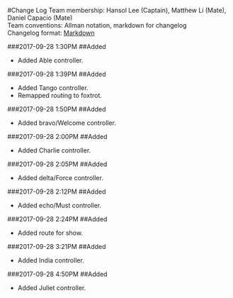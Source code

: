 #Change Log
Team membership:  Hansol Lee (Captain), Matthew Li (Mate), Daniel Capacio (Mate)  
Team conventions: Allman notation, markdown for changelog  
Changelog format: [Markdown](https://github.com/adam-p/markdown-here/wiki/Markdown-Cheatsheet)

###2017-09-28 1:30PM
##Added
- Added Able controller.

###2017-09-28 1:39PM
##Added
- Added Tango controller.
- Remapped routing to foxtrot.

###2017-09-28 1:50PM
##Added
- Added bravo/Welcome controller.

###2017-09-28 2:00PM
##Added
- Added Charlie controller.

###2017-09-28 2:05PM
##Added
- Added delta/Force controller.

###2017-09-28 2:12PM
##Added
- Added echo/Must controller.

###2017-09-28 2:24PM
##Added
- Added route for show.

###2017-09-28 3:21PM
##Added
- Added India controller.

###2017-09-28 4:50PM
##Added
- Added Juliet controller.
